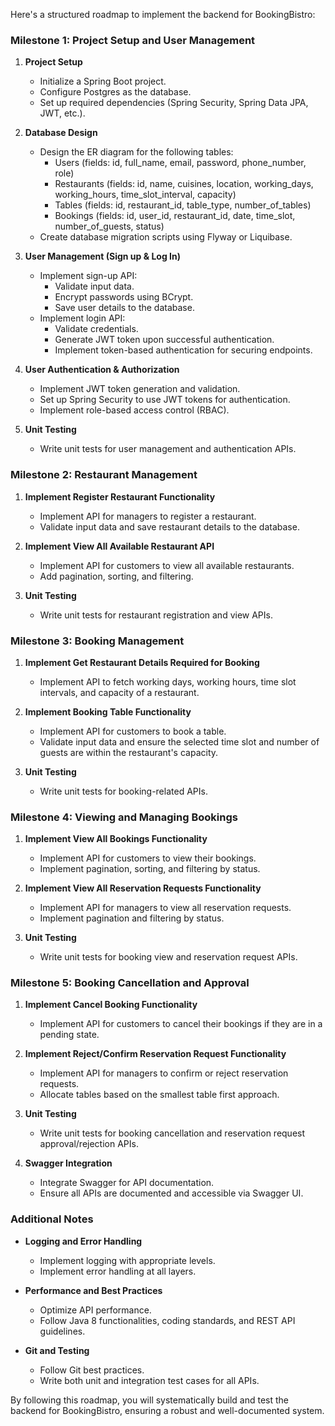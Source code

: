  Here's a structured roadmap to implement the backend for BookingBistro:

### Milestone 1: Project Setup and User Management
1. **Project Setup**
   - Initialize a Spring Boot project.
   - Configure Postgres as the database.
   - Set up required dependencies (Spring Security, Spring Data JPA, JWT, etc.).

2. **Database Design**
   - Design the ER diagram for the following tables:
     - Users (fields: id, full_name, email, password, phone_number, role)
     - Restaurants (fields: id, name, cuisines, location, working_days, working_hours, time_slot_interval, capacity)
     - Tables (fields: id, restaurant_id, table_type, number_of_tables)
     - Bookings (fields: id, user_id, restaurant_id, date, time_slot, number_of_guests, status)
   - Create database migration scripts using Flyway or Liquibase.

3. **User Management (Sign up & Log In)**
   - Implement sign-up API:
     - Validate input data.
     - Encrypt passwords using BCrypt.
     - Save user details to the database.
   - Implement login API:
     - Validate credentials.
     - Generate JWT token upon successful authentication.
     - Implement token-based authentication for securing endpoints.

4. **User Authentication & Authorization**
   - Implement JWT token generation and validation.
   - Set up Spring Security to use JWT tokens for authentication.
   - Implement role-based access control (RBAC).

5. **Unit Testing**
   - Write unit tests for user management and authentication APIs.

### Milestone 2: Restaurant Management
1. **Implement Register Restaurant Functionality**
   - Implement API for managers to register a restaurant.
   - Validate input data and save restaurant details to the database.

2. **Implement View All Available Restaurant API**
   - Implement API for customers to view all available restaurants.
   - Add pagination, sorting, and filtering.

3. **Unit Testing**
   - Write unit tests for restaurant registration and view APIs.

### Milestone 3: Booking Management
1. **Implement Get Restaurant Details Required for Booking**
   - Implement API to fetch working days, working hours, time slot intervals, and capacity of a restaurant.

2. **Implement Booking Table Functionality**
   - Implement API for customers to book a table.
   - Validate input data and ensure the selected time slot and number of guests are within the restaurant's capacity.

3. **Unit Testing**
   - Write unit tests for booking-related APIs.

### Milestone 4: Viewing and Managing Bookings
1. **Implement View All Bookings Functionality**
   - Implement API for customers to view their bookings.
   - Implement pagination, sorting, and filtering by status.

2. **Implement View All Reservation Requests Functionality**
   - Implement API for managers to view all reservation requests.
   - Implement pagination and filtering by status.

3. **Unit Testing**
   - Write unit tests for booking view and reservation request APIs.

### Milestone 5: Booking Cancellation and Approval
1. **Implement Cancel Booking Functionality**
   - Implement API for customers to cancel their bookings if they are in a pending state.

2. **Implement Reject/Confirm Reservation Request Functionality**
   - Implement API for managers to confirm or reject reservation requests.
   - Allocate tables based on the smallest table first approach.

3. **Unit Testing**
   - Write unit tests for booking cancellation and reservation request approval/rejection APIs.

4. **Swagger Integration**
   - Integrate Swagger for API documentation.
   - Ensure all APIs are documented and accessible via Swagger UI.

### Additional Notes
- **Logging and Error Handling**
  - Implement logging with appropriate levels.
  - Implement error handling at all layers.

- **Performance and Best Practices**
  - Optimize API performance.
  - Follow Java 8 functionalities, coding standards, and REST API guidelines.

- **Git and Testing**
  - Follow Git best practices.
  - Write both unit and integration test cases for all APIs.

By following this roadmap, you will systematically build and test the backend for BookingBistro, ensuring a robust and well-documented system.